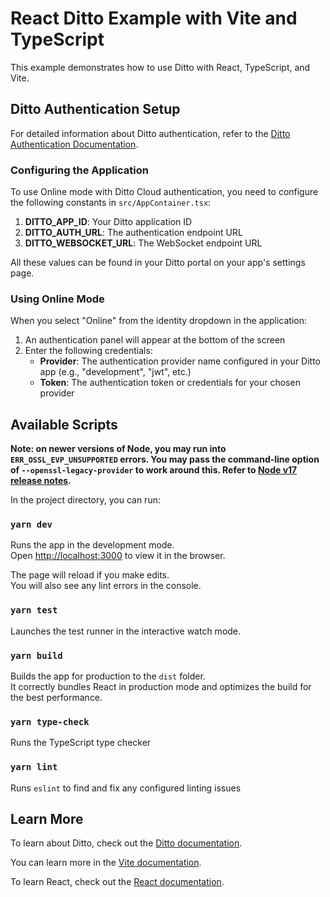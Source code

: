 # React Ditto Example with Vite and TypeScript

This example demonstrates how to use Ditto with React, TypeScript, and Vite.

## Ditto Authentication Setup

For detailed information about Ditto authentication, refer to the [Ditto Authentication Documentation](https://docs.ditto.live/key-concepts/authentication-and-authorization).

### Configuring the Application

To use Online mode with Ditto Cloud authentication, you need to configure the following constants in `src/AppContainer.tsx`:

1. **DITTO_APP_ID**: Your Ditto application ID
2. **DITTO_AUTH_URL**: The authentication endpoint URL
3. **DITTO_WEBSOCKET_URL**: The WebSocket endpoint URL

All these values can be found in your Ditto portal on your app's settings page.

### Using Online Mode

When you select "Online" from the identity dropdown in the application:

1. An authentication panel will appear at the bottom of the screen
2. Enter the following credentials:
   - **Provider**: The authentication provider name configured in your Ditto app (e.g., "development", "jwt", etc.)
   - **Token**: The authentication token or credentials for your chosen provider

## Available Scripts

**Note: on newer versions of Node, you may run into `ERR_OSSL_EVP_UNSUPPORTED` errors. You may pass the command-line option of `--openssl-legacy-provider` to work around this. Refer to [Node v17 release notes](https://nodejs.org/es/blog/release/v17.0.0/#openssl-3-0).**

In the project directory, you can run:

### `yarn dev`

Runs the app in the development mode.\
Open [http://localhost:3000](http://localhost:3000) to view it in the browser.

The page will reload if you make edits.\
You will also see any lint errors in the console.

### `yarn test`

Launches the test runner in the interactive watch mode.

### `yarn build`

Builds the app for production to the `dist` folder.\
It correctly bundles React in production mode and optimizes the build for the best performance.

### `yarn type-check`

Runs the TypeScript type checker

### `yarn lint`

Runs `eslint` to find and fix any configured linting issues

## Learn More

To learn about Ditto, check out the [Ditto documentation](https://docs.ditto.live/).

You can learn more in the [Vite documentation](https://vite.dev/guide/).

To learn React, check out the [React documentation](https://react.dev/).
